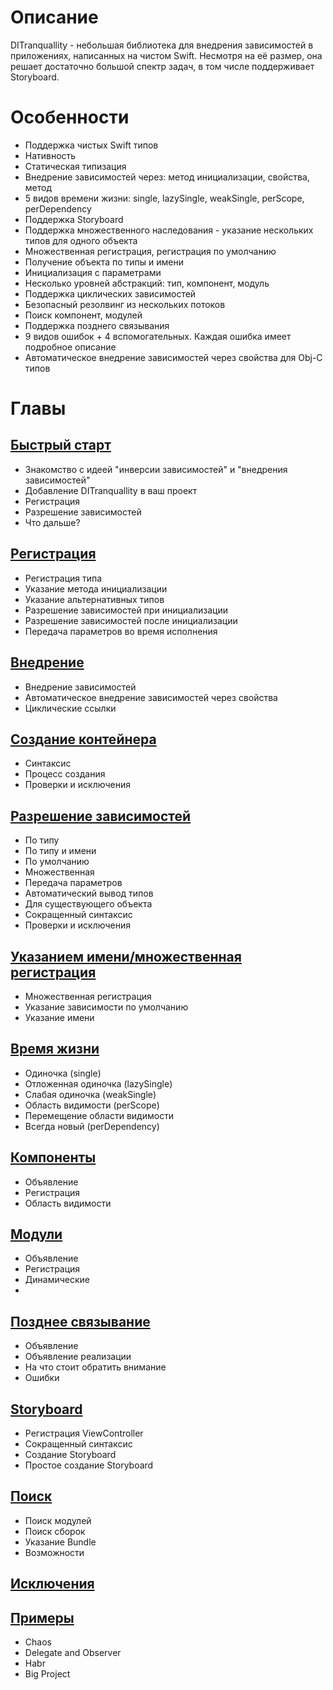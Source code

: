# Описание
DITranquallity - небольшая библиотека для внедрения зависимостей в приложениях, написанных на чистом Swift. Несмотря на её размер, она решает достаточно большой спектр задач, в том числе поддерживает Storyboard.

# Особенности
* Поддержка чистых Swift типов
* Нативность
* Статическая типизация
* Внедрение зависимостей через: метод инициализации, свойства, метод
* 5 видов времени жизни: single, lazySingle, weakSingle, perScope, perDependency
* Поддержка Storyboard
* Поддержка множественного наследования - указание нескольких типов для одного объекта
* Множественная регистрация, регистрация по умолчанию
* Получение объекта по типы и имени 
* Инициализация с параметрами
* Несколько уровней абстракций: тип, компонент, модуль
* Поддержка циклических зависимостей
* Безопасный резолвинг из нескольких потоков
* Поиск компонент, модулей
* Поддержка позднего связывания
* 9 видов ошибок + 4 вспомогательных. Каждая ошибка имеет подробное описание
* Автоматическое внедрение зависимостей через свойства для Obj-C типов

# Главы

## [Быстрый старт](quick_start.md)
* Знакомство с идеей "инверсии зависимостей" и "внедрения зависимостей"
* Добавление DITranquallity в ваш проект
* Регистрация
* Разрешение зависимостей
* Что дальше?

## [Регистрация](registration.md)
* Регистрация типа
* Указание метода инициализации
* Указание альтернативных типов
* Разрешение зависимостей при инициализации
* Разрешение зависимостей после инициализации
* Передача параметров во время исполнения

## [Внедрение](injection.md)
* Внедрение зависимостей
* Автоматическое внедрение зависимостей через свойства
* Циклические ссылки

## [Создание контейнера](build.md)
* Синтаксис
* Процесс создания
* Проверки и исключения

## [Разрешение зависимостей](resolve.md)
* По типу
* По типу и имени
* По умолчанию
* Множественная
* Передача параметров
* Автоматический вывод типов
* Для существующего объекта
* Сокращенный синтаксис
* Проверки и исключения

## [Указанием имени/множественная регистрация](multi_name_registration.md)
* Множественная регистрация
* Указание зависимости по умолчанию
* Указание имени

## [Время жизни](lifetime.md)
* Одиночка (single)
* Отложенная одиночка (lazySingle)
* Слабая одиночка (weakSingle)
* Область видимости (perScope)
* Перемещение области видимости
* Всегда новый (perDependency)

## [Компоненты](component.md)
* Объявление
* Регистрация
* Область видимости

## [Модули](module.md)
* Объявление
* Регистрация
* Динамические
* 
## [Позднее связывание](lateBinding.md)
* Объявление
* Объявление реализации
* На что стоит обратить внимание
* Ошибки

## [Storyboard](storyboard.md)
* Регистрация ViewController
* Сокращенный синтаксис
* Создание Storyboard
* Простое создание Storyboard


## [Поиск](scan.md)
* Поиск модулей
* Поиск сборок
* Указание Bundle
* Возможности

## [Исключения](errors.md)

## [Примеры](sample.md)
* Chaos
* Delegate and Observer
* Habr
* Big Project
